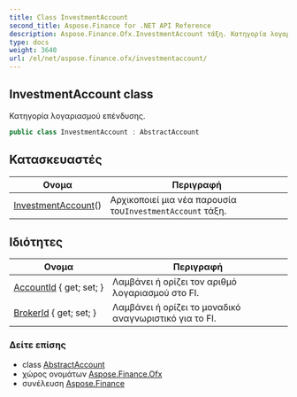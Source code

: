 ```yaml
---
title: Class InvestmentAccount
second_title: Aspose.Finance for .NET API Reference
description: Aspose.Finance.Ofx.InvestmentAccount τάξη. Κατηγορία λογαριασμού επένδυσης.
type: docs
weight: 3640
url: /el/net/aspose.finance.ofx/investmentaccount/
---
```

## InvestmentAccount class

Κατηγορία λογαριασμού επένδυσης.

```csharp
public class InvestmentAccount : AbstractAccount
```

## Κατασκευαστές

| Ονομα | Περιγραφή |
| --- | --- |
| [InvestmentAccount](investmentaccount/)() | Αρχικοποιεί μια νέα παρουσία του`InvestmentAccount` τάξη. |

## Ιδιότητες

| Ονομα | Περιγραφή |
| --- | --- |
| [AccountId](../../aspose.finance.ofx/investmentaccount/accountid/) { get; set; } | Λαμβάνει ή ορίζει τον αριθμό λογαριασμού στο FI. |
| [BrokerId](../../aspose.finance.ofx/investmentaccount/brokerid/) { get; set; } | Λαμβάνει ή ορίζει το μοναδικό αναγνωριστικό για το FI. |

### Δείτε επίσης

* class [AbstractAccount](../abstractaccount/)
* χώρος ονομάτων [Aspose.Finance.Ofx](../../aspose.finance.ofx/)
* συνέλευση [Aspose.Finance](../../)


